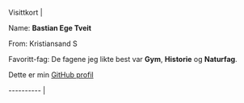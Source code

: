 Visittkort |

Name: **Bastian Ege Tveit**

From: Kristiansand S

Favoritt-fag: De fagene jeg likte best var **Gym**, **Historie** og **Naturfag**.

Dette er min [GitHub profil](https://github.com/Munpun)

---------- |
